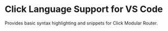 # Click Language Support for VS Code

Provides basic syntax highlighting and snippets for Click Modular Router.